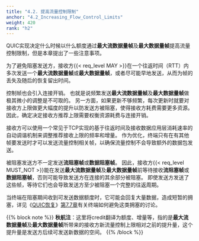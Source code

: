 ```yaml
---
title: "4.2. 提高流量控制限制"
anchor: "4.2_Increasing_Flow_Control_Limits"
weight: 420
rank: "h2"
---
```


QUIC实现决定什么时候以什么额度通过**最大流数据量帧**及**最大数据量帧**提高流量控制限制，但是本章提出了一些注意事项。

为了避免阻塞发送方，接收方{{< req_level MAY >}}在一个往返时间（RTT）内多次发送一个**最大流数据量帧**或**最大数据量帧**，或者尽可能早地发送，从而为帧的丢失及随后的恢复留出时间。

控制帧也会引入连接开销。
也就是说频繁发送**最大流数据量帧**及**最大数据量帧**做极其微小的调整是不可取的。
另一方面，如果更新不够频繁，每次更新时就要对接收方上限做更大幅度的提升以防发送方被阻塞，使得接收方耗费需要更多资源。
因此，确定决定接收方推荐上限需要权衡资源耗费与连接开销。

接收方可以使用一个常见于TCP实现的基于往返时间及接收数据应用层消耗速率的自动调谐机制来调整推荐接收上限的频率和增量。
作为优化，终端只有在有其他帧要发送时才可以发送流量控制相关帧，以确保流量控制不会导致额外的数据包发送。

被阻塞发送方不一定发送**流阻塞帧**或**数据阻塞帧**。
因此，接收方{{< req_level MUST_NOT >}}能在发送**最大流数据量帧**及**最大数据量帧**前等待接收**流阻塞帧**或**数据阻塞帧**，否则可能导致发送方在连接的其余部分被阻塞。
即使发送方发送了这些帧，等待它们也会导致发送方至少被阻塞一个完整的往返周期。

当终端在阻塞期间收到可发送数据额度时，它可能会回复大量数据，造成短暂的拥塞，详见《[QUIC恢复](../RFC9002_Chinese_Simplified)》[第7.7章](../RFC9002_Chinese_Simplified/#7.7_Pacing)有关终端如何避免这类拥塞的讨论。

{{% block note %}}
**秋航注**：这里将credit翻译为额度、增量等，指的是**最大流数据量帧**及**最大数据量帧**所带来的接收方新流量控制上限相对之前的提升量，这个提升量是发送方后续可发送新数据的空间。
{{% /block %}}